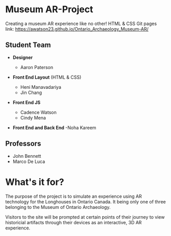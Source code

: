 # Museum AR-Project
Creating a museum AR experience like no other!
HTML & CSS
Git pages link: 
https://awatson23.github.io/Ontario_Archaeology_Museum-AR/

## Student Team
* **Designer**
   - Aaron Paterson
   
* **Front End Layout** (HTML & CSS)
   - Heni Manavadariya
   - Jin Chang
   
* **Front End JS**
   - Cadence Watson
   - Cindy Mena
  
* **Front End and Back End**
   -Noha Kareem

## Professors
- John Bennett
- Marco De Luca


# What's it for?
The purpose of the project is to simulate an experience using AR technology for the Longhouses in Ontario Canada. It being only one of three belonging to the Museum of Ontario Archaeology. 

Visitors to the site will be prompted at certain points of their journey to view historicial artifacts through their devices as an interactive, 3D AR experience.

